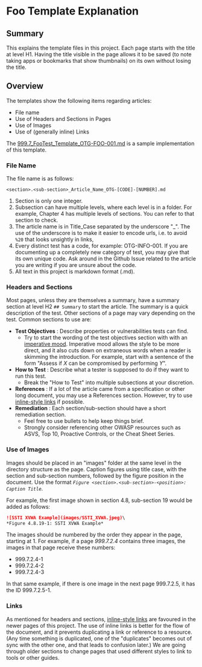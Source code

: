 # Foo Template Explanation

## Summary

This explains the template files in this project. Each page starts with the title at level H1. Having the title visible in the page allows it to be saved (to note taking apps or bookmarks that show thumbnails) on its own without losing the title.

## Overview

The templates show the following items regarding articles:

* File name
* Use of Headers and Sections in Pages
* Use of Images
* Use of (generally inline) Links

The [999.7_FooTest_Template_OTG-FOO-001.md](999.7_FooTest_Template_OTG-FOO-001.md) is a sample implementation of this template.

### File Name

The file name is as follows:

`<section>.<sub-section>_Article_Name_OTG-[CODE]-[NUMBER].md`

1. Section is only one integer.
2. Subsection can have multiple levels, where each level is in a folder. For example, Chapter 4 has multiple levels of sections. You can refer to that section to check.
3. The article name is in Title_Case separated by the underscore "_". The use of the underscore is to make it easier to encode urls, i.e. to avoid `%20` that looks unsightly in links,
4. Every distinct test has a code, for example: OTG-INFO-001. If you are documenting up a completely new category of test, you may give that its own unique code. Ask around in the Github Issue related to the article you are writing if you are unsure about the code.
5. All text in this project is markdown format (.md).

### Headers and Sections

Most pages, unless they are themselves a summary, have a summary section at level H2 `## Summary` to start the article. The summary is a quick description of the test. Other sections of a page may vary depending on the test. Common sections to use are:

* __Test Objectives__ : Describe properties or vulnerabilities tests can find.
  * Try to start the wording of the test objectives section with with an [imperative mood](https://owl.purdue.edu/owl/general_writing/academic_writing/active_and_passive_voice/verbs_voice_and_mood.html). Imperative mood allows the style to be more direct, and it also cuts down on extraneous words when a reader is skimming the introduction. For example, start with a sentence of the form "Assess if *X* can be compromised by performing *Y*".
* __How to Test__ : Describe what a tester is supposed to do if they want to run this test.
  * Break the "How to Test" into multiple subsections at your discretion.
* __References__ : If a lot of the article came from a specification or other long document, you may use a References section. However, try to use [inline-style links](https://github.com/adam-p/markdown-here/wiki/Markdown-Cheatsheet#links) if possible.
* __Remediation__ : Each section/sub-section should have a short remediation section.
  * Feel free to use bullets to help keep things brief.
  * Strongly consider referencing other OWASP resources such as ASVS, Top 10, Proactive Controls, or the Cheat Sheet Series. 

### Use of Images

Images should be placed in an "images" folder at the same level in the directory structure as the page. Caption figures using title case, with the section and sub-section numbers, followed by the figure position in the document. Use the format *`Figure <section>.<sub-section>-<position>: Caption Title`*.

For example, the first image shown in section 4.8, sub-section 19 would be added as follows:

```md
![SSTI XVWA Example](images/SSTI_XVWA.jpeg)\
*Figure 4.8.19-1: SSTI XVWA Example*
```

The images should be numbered by the order they appear in the page, starting at 1. For example, if a page *999.7.2.4* contains three images, the images in that page receive these numbers:

- 999.7.2.4-1
- 999.7.2.4-2
- 999.7.2.4-3

In that same example, if there is one image in the next page 999.7.2.5, it has the ID 999.7.2.5-1.

### Links

As mentioned for headers and sections, [inline-style links](https://github.com/adam-p/markdown-here/wiki/Markdown-Cheatsheet#links) are favoured in the newer pages of this project. The use of inline links is better for the flow of the document, and it prevents duplicating a link or reference to a resource. (Any time something is duplicated, one of the "duplicates" becomes out of sync with the other one, and that leads to confusion later.) We are going through older sections to change pages that used different styles to link to tools or other guides.
